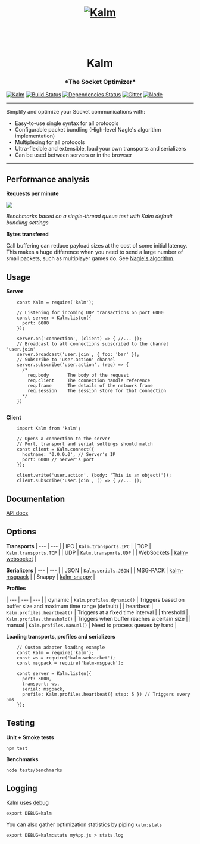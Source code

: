 <h1 align="center">
  <a title="The socket optimizer" href="http://kalm.js.org">
    <br/><br/><br/>
    <img alt="Kalm" src="http://res.cloudinary.com/kalm/image/upload/v1487196605/kalm.png" />
    <br/><br/><br/><br/>
  </a>
  Kalm
</h1>
<h3 align="center">*The Socket Optimizer*</h3>

[![Kalm](https://img.shields.io/npm/v/kalm.svg)](https://www.npmjs.com/package/kalm)
[![Build Status](https://travis-ci.org/fed135/Kalm.svg?branch=master)](https://travis-ci.org/fed135/Kalm)
[![Dependencies Status](https://david-dm.org/fed135/Kalm.svg)](https://www.npmjs.com/package/kalm)
[![Gitter](https://img.shields.io/gitter/room/fed135/kalm.svg)](https://gitter.im/fed135/Kalm)
[![Node](https://img.shields.io/badge/node->%3D4.0-blue.svg)](https://nodejs.org)

---

Simplify and optimize your Socket communications with:

- Easy-to-use single syntax for all protocols
- Configurable packet bundling (High-level Nagle's algorithm implementation)
- Multiplexing for all protocols
- Ultra-flexible and extensible, load your own transports and serializers
- Can be used between servers or in the browser

---


## Performance analysis

**Requests per minute**

<img src="http://i231.photobucket.com/albums/ee109/FeD135/perf_v140.png">

*Benchmarks based on a single-thread queue test with Kalm default bundling settings*

**Bytes transfered**

Call buffering can reduce payload sizes at the cost of some initial latency. 
This makes a huge difference when you need to send a large number of small packets, such as multiplayer games do. See [Nagle's algorithm](https://www.google.ca/url?sa=t&rct=j&q=&esrc=s&source=web&cd=2&cad=rja&uact=8&ved=0ahUKEwjIxNrWk5PSAhWH14MKHaqkDEEQFggiMAE&url=https%3A%2F%2Fen.wikipedia.org%2Fwiki%2FNagle%27s_algorithm&usg=AFQjCNGydotOm34Q_mtojPHsoFsh32ZbFA&sig2=2yH5dyzeTT3V3xj1oczoxg).


## Usage

**Server**

```node
    const Kalm = require('kalm');

    // Listening for incoming UDP transactions on port 6000
    const server = Kalm.listen({
      port: 6000
    });

    server.on('connection', (client) => { //... });
    // Broadcast to all connections subscribed to the channel 'user.join'
    server.broadcast('user.join', { foo: 'bar' });
    // Subscribe to 'user.action' channel
    server.subscribe('user.action', (req) => {
      /*
        req.body       The body of the request
        req.client     The connection handle reference
        req.frame      The details of the network frame
        req.session    The session store for that connection
      */
    })
    
```

**Client**

```node
    import Kalm from 'kalm';

    // Opens a connection to the server
    // Port, transport and serial settings should match
    const client = Kalm.connect({
      hostname: '0.0.0.0', // Server's IP
      port: 6000 // Server's port
    });

    client.write('user.action', {body: 'This is an object!'}); 
    client.subscribe('user.join', () => { //... });

```
## Documentation

[API docs](https://fed135.github.io/kalm.github.io)


## Options

**Transports**
| --- | --- |
| IPC | `Kalm.transports.IPC` |
| TCP | `Kalm.transports.TCP` |
| UDP | `Kalm.transports.UDP` |
| WebSockets | [kalm-websocket](https://github.com/fed135/kalm-websocket) |

**Serializers**
| --- | --- |
| JSON | `Kalm.serials.JSON` |
| MSG-PACK | [kalm-msgpack](https://github.com/fed135/kalm-msgpack) |
| Snappy | [kalm-snappy](https://github.com/fed135/kalm-snappy) |

**Profiles**

| --- | --- | --- |
| dynamic | `Kalm.profiles.dynamic()` | Triggers based on buffer size and maximum time range (default) |
| heartbeat | `Kalm.profiles.heartbeat()` | Triggers at a fixed time interval | 
| threshold | `Kalm.profiles.threshold()` | Triggers when buffer reaches a certain size |
| manual | `Kalm.profiles.manual()` | Need to process queues by hand |


**Loading transports, profiles and serializers**

```node
    // Custom adapter loading example
    const Kalm = require('kalm');
    const ws = require('kalm-websocket');
    const msgpack = require('kalm-msgpack');

    const server = Kalm.listen({
      port: 3000,
      transport: ws,
      serial: msgpack,
      profile: Kalm.profiles.heartbeat({ step: 5 }) // Triggers every 5ms
    });
```


## Testing

**Unit + Smoke tests**

`npm test`

**Benchmarks**

`node tests/benchmarks`


## Logging

Kalm uses [debug](https://github.com/visionmedia/debug)

`export DEBUG=kalm`

You can also gather optimization statistics by piping `kalm:stats`

`export DEBUG=kalm:stats myApp.js > stats.log`